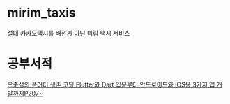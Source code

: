 # mirim_taxis

절대 카카오택시를 배낀게 아닌 미림 택시 서비스

# 공부서적
[오준석의 플러터 생존 코딩 Flutter와 Dart 입문부터 안드로이드와 iOS용 3가지 앱 개발까지P207~](http://www.yes24.com/Product/Goods/87664198?OzSrank=1)
